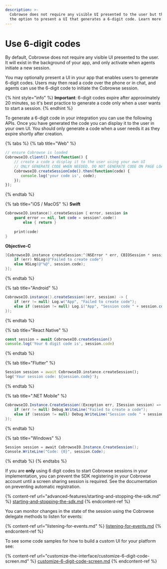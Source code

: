 ```yaml
---
description: >-
  Cobrowse does not require any visible UI presented to the user but there is
  the option to present a UI that generates a 6-digit code. Learn more.
---
```


# Use 6-digit codes

By default, Cobrowse does not require any visible UI presented to the user. It will exist in the background of your app, and only activate when agents initiate a new session.

You may optionally present a UI in your app that enables users to generate 6-digit codes. Users may then read a code over the phone or in chat, and agents can use the 6-digit code to initiate the Cobrowse session.

{% hint style="info" %}
**Important**: 6-digit codes expire after approximately 20 minutes, so it's best practice to generate a code only when a user wants to start a session.
{% endhint %}

To generate a 6-digit code in your integration you can use the following APIs. Once you have generated the code you can display it to the user in your own UI. You should only generate a code when a user needs it as they expire shortly after creation.

{% tabs %}
{% tab title="Web" %}
```javascript
// ensure Cobrowse is loaded
CobrowseIO.client().then(function() {
    // create a code a display it to the user using your own UI
    // ONLY GENERATE CODE WHEN NEEDED. DO NOT GENERATE CODE ON PAGE LOAD.
    CobrowseIO.createSessionCode().then(function(code) {
       console.log('your code is', code);
    });
});
```
{% endtab %}

{% tab title="iOS / MacOS" %}
**Swift**

```swift
CobrowseIO.instance().createSession { error, session in
    guard error == nil, let code = session?.code()
        else { return }
    
    print(code)
}
```

**Objective-C**

```objectivec
[CobrowseIO.instance createSession:^(NSError * err, CBIOSession * session) {
    if (err) NSLog(@"Failed to create code")
    else NSLog(@"%@", session.code);
}];
```


{% endtab %}

{% tab title="Android" %}
```java
CobrowseIO.instance().createSession((err, session) -> {
    if (err != null) Log.w("App", "Failed to create code");
    else if (session != null) Log.i("App", "Session code " + session.code());
});
```
{% endtab %}

{% tab title="React Native" %}
```javascript
const session = await CobrowseIO.createSession()
console.log('Your 6 digit code is', session.code)
```
{% endtab %}

{% tab title="Flutter" %}
```dart
Session session = await CobrowseIO.instance.createSession();
log('Your session code: ${session.code}');
```
{% endtab %}

{% tab title=".NET Mobile" %}
```csharp
CobrowseIO.Instance.CreateSession((Exception err, ISession session) => {
    if (err != null) Debug.WriteLine("Failed to create a code");
    else if (session != null) Debug.WriteLine("Session code " + session.Code);
});
```
{% endtab %}

{% tab title="Windows" %}
```csharp
Session session = await CobrowseIO.Instance.CreateSession();
Console.WriteLine("Code: {0}", session.Code);
```
{% endtab %}
{% endtabs %}

If you are **only** using 6 digit codes to start Cobrowse sessions in your implementation, you can prevent the SDK registering in your Cobrowse account until a screen sharing session is required. See the documentation on preventing automatic registration.

{% content-ref url="advanced-features/starting-and-stopping-the-sdk.md" %}
[starting-and-stopping-the-sdk.md](advanced-features/starting-and-stopping-the-sdk.md)
{% endcontent-ref %}

You can monitor changes in the state of the session using the Cobrowse delegate methods to listen for events:

{% content-ref url="listening-for-events.md" %}
[listening-for-events.md](listening-for-events.md)
{% endcontent-ref %}

To see some code samples for how to build a custom UI for your platform see:

{% content-ref url="customize-the-interface/customize-6-digit-code-screen.md" %}
[customize-6-digit-code-screen.md](customize-the-interface/customize-6-digit-code-screen.md)
{% endcontent-ref %}
